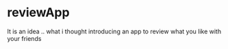 # reviewApp

It is an idea .. what i thought introducing an app to review what you like with your friends
